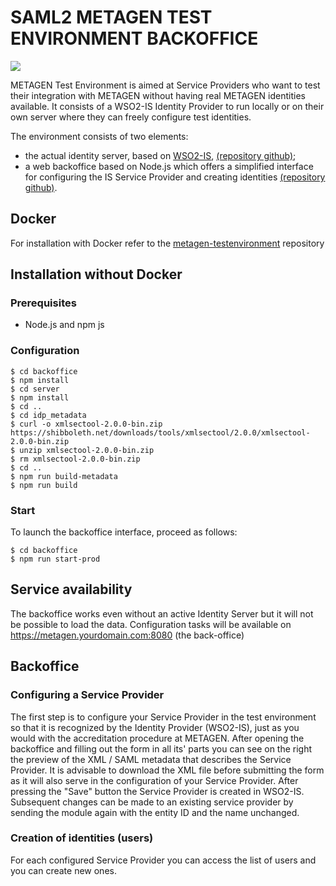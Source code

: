 # SAML2 METAGEN TEST ENVIRONMENT BACKOFFICE

[![](https://img.shields.io/github/issues/gridworkz/metagen-testenv.svg)](https://github.com/gridworkz/metagen-testenv-backoffice/issues "Issue tracker")

METAGEN Test Environment is aimed at Service Providers who want to test their integration with METAGEN without having real METAGEN identities available. It consists 
of a WSO2-IS Identity Provider to run locally or on their own server where they can freely configure test identities.

The environment consists of two elements:
* the actual identity server, based on [WSO2-IS](https://github.com/wso2/product-is), [(repository github)](https://github.com/gridworkz/metagen-testenv-identityserver);
* a web backoffice based on Node.js which offers a simplified interface for configuring the IS Service Provider and creating identities [(repository github)](https://github.com/gridworkz/metagen-testenv-backoffice).

## Docker

For installation with Docker refer to the [metagen-testenvironment](https://github.com/gridworkz/metagen-testenv-docker) repository

## Installation without Docker

### Prerequisites

* Node.js and npm js

### Configuration

```
$ cd backoffice
$ npm install
$ cd server
$ npm install
$ cd ..
$ cd idp_metadata
$ curl -o xmlsectool-2.0.0-bin.zip https://shibboleth.net/downloads/tools/xmlsectool/2.0.0/xmlsectool-2.0.0-bin.zip
$ unzip xmlsectool-2.0.0-bin.zip
$ rm xmlsectool-2.0.0-bin.zip
$ cd ..
$ npm run build-metadata
$ npm run build
```

### Start

To launch the backoffice interface, proceed as follows:

```
$ cd backoffice
$ npm run start-prod
```

## Service availability

The backoffice works even without an active Identity Server but it will not be possible to load the data.
Configuration tasks will be available on https://metagen.yourdomain.com:8080 (the back-office)

## Backoffice

### Configuring a Service Provider

The first step is to configure your Service Provider in the test environment so that it is recognized by the Identity Provider (WSO2-IS), just as you would 
with the accreditation procedure at METAGEN. After opening the backoffice and filling out the form in all its' parts you can see on the right the preview of the XML / SAML 
metadata that describes the Service Provider. It is advisable to download the XML file before submitting the form as it will also serve in the configuration of your 
Service Provider. After pressing the "Save" button the Service Provider is created in WSO2-IS. Subsequent changes can be made to an existing service provider by sending 
the module again with the entity ID and the name unchanged.

### Creation of identities (users)

For each configured Service Provider you can access the list of users and you can create new ones.
